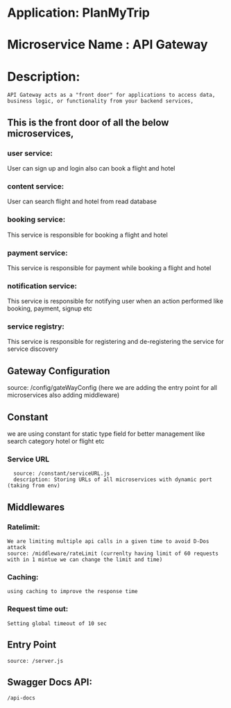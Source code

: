 # Application: PlanMyTrip
# Microservice Name : API Gateway
# Description:
    API Gateway acts as a "front door" for applications to access data, business logic, or functionality from your backend services,

## This is the front door of all the below microservices,

### user service: 
  User can sign up and login also can book a flight and hotel
### content service:
  User can search flight and hotel from read database
### booking service:
  This service is responsible for booking a flight and hotel
### payment service: 
  This service is responsible for payment while booking a flight and hotel
### notification service: 
  This service is responsible for notifying user when an action performed like booking, payment, signup etc
### service registry: 
  This service is responsible for registering and de-registering the service for service discovery

## Gateway Configuration
  source: /config/gateWayConfig (here we are adding the entry point for all microservices also adding middleware)

## Constant
   we are using constant for static type field for better management like search category hotel or flight etc
   ### Service URL
      source: /constant/serviceURL.js
      description: Storing URLs of all microservices with dynamic port (taking from env)

## Middlewares
  ### Ratelimit:
    We are limiting multiple api calls in a given time to avoid D-Dos attack
    source: /middleware/rateLimit (currenlty having limit of 60 requests with in 1 mintue we can change the limit and time)

  ### Caching:
    using caching to improve the response time

  ### Request time out:
    Setting global timeout of 10 sec

## Entry Point
    source: /server.js

## Swagger Docs API: 
    /api-docs

